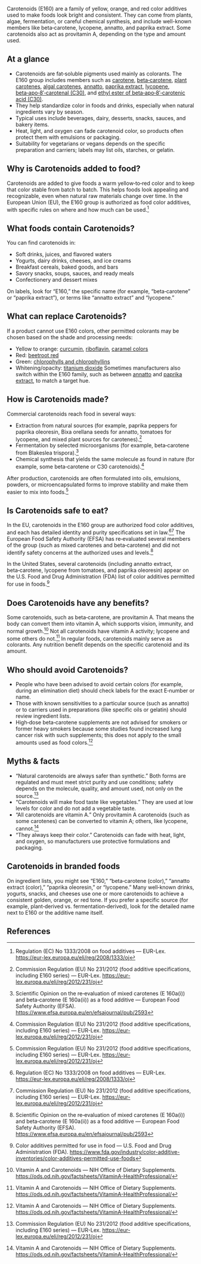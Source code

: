 Carotenoids (E160) are a family of yellow, orange, and red color additives used to make foods look bright and consistent. They can come from plants, algae, fermentation, or careful chemical synthesis, and include well-known members like beta‑carotene, lycopene, annatto, and paprika extract. Some carotenoids also act as provitamin A, depending on the type and amount used.
<!--more-->

## At a glance
- Carotenoids are fat‑soluble pigments used mainly as colorants. The E160 group includes members such as [carotene](/e160a-carotene), [beta‑carotene](/e160ai-beta-carotene), [plant carotenes](/e160aii-plant-carotenes), [algal carotenes](/e160aiv-algal-carotenes), [annatto](/e160b-annatto), [paprika extract](/e160c-paprika-extract), [lycopene](/e160d-lycopene), [beta‑apo‑8′‑carotenal (C30)](/e160e-beta-apo-8-carotenal-c30), and [ethyl ester of beta‑apo‑8′‑carotenic acid (C30)](/e160f-ethyl-ester-of-beta-apo-8-carotenic-acid-c-30).
- They help standardize color in foods and drinks, especially when natural ingredients vary by season.
- Typical uses include beverages, dairy, desserts, snacks, sauces, and bakery items.
- Heat, light, and oxygen can fade carotenoid color, so products often protect them with emulsions or packaging.
- Suitability for vegetarians or vegans depends on the specific preparation and carriers; labels may list oils, starches, or gelatin.

## Why is Carotenoids added to food?
Carotenoids are added to give foods a warm yellow‑to‑red color and to keep that color stable from batch to batch. This helps foods look appealing and recognizable, even when natural raw materials change over time. In the European Union (EU), the E160 group is authorized as food color additives, with specific rules on where and how much can be used.[^1]

## What foods contain Carotenoids?
You can find carotenoids in:
- Soft drinks, juices, and flavored waters
- Yogurts, dairy drinks, cheeses, and ice creams
- Breakfast cereals, baked goods, and bars
- Savory snacks, soups, sauces, and ready meals
- Confectionery and dessert mixes

On labels, look for “E160,” the specific name (for example, “beta‑carotene” or “paprika extract”), or terms like “annatto extract” and “lycopene.”

## What can replace Carotenoids?
If a product cannot use E160 colors, other permitted colorants may be chosen based on the shade and processing needs:
- Yellow to orange: [curcumin](/e100-curcumin), [riboflavin](/e101-riboflavin), [caramel colors](/e150-caramel)
- Red: [beetroot red](/e162-beetroot-red)
- Green: [chlorophylls and chlorophyllins](/e140-chlorophylls-and-chlorophyllins)
- Whitening/opacity: [titanium dioxide](/e171-titanium-dioxide)
Sometimes manufacturers also switch within the E160 family, such as between [annatto](/e160b-annatto) and [paprika extract](/e160c-paprika-extract), to match a target hue.

## How is Carotenoids made?
Commercial carotenoids reach food in several ways:
- Extraction from natural sources (for example, paprika peppers for paprika oleoresin, Bixa orellana seeds for annatto, tomatoes for lycopene, and mixed plant sources for carotenes).[^2]
- Fermentation by selected microorganisms (for example, beta‑carotene from Blakeslea trispora).[^3]
- Chemical synthesis that yields the same molecule as found in nature (for example, some beta‑carotene or C30 carotenoids).[^2]

After production, carotenoids are often formulated into oils, emulsions, powders, or microencapsulated forms to improve stability and make them easier to mix into foods.[^2]

## Is Carotenoids safe to eat?
In the EU, carotenoids in the E160 group are authorized food color additives, and each has detailed identity and purity specifications set in law.[^1][^2] The European Food Safety Authority (EFSA) has re‑evaluated several members of the group (such as mixed carotenes and beta‑carotene) and did not identify safety concerns at the authorized uses and levels.[^3] 

In the United States, several carotenoids (including annatto extract, beta‑carotene, lycopene from tomatoes, and paprika oleoresin) appear on the U.S. Food and Drug Administration (FDA) list of color additives permitted for use in foods.[^5]

## Does Carotenoids have any benefits?
Some carotenoids, such as beta‑carotene, are provitamin A. That means the body can convert them into vitamin A, which supports vision, immunity, and normal growth.[^6] Not all carotenoids have vitamin A activity; lycopene and some others do not.[^6] In regular foods, carotenoids mainly serve as colorants. Any nutrition benefit depends on the specific carotenoid and its amount.

## Who should avoid Carotenoids?
- People who have been advised to avoid certain colors (for example, during an elimination diet) should check labels for the exact E‑number or name.
- Those with known sensitivities to a particular source (such as annatto) or to carriers used in preparations (like specific oils or gelatin) should review ingredient lists.
- High‑dose beta‑carotene supplements are not advised for smokers or former heavy smokers because some studies found increased lung cancer risk with such supplements; this does not apply to the small amounts used as food colors.[^6]

## Myths & facts
- “Natural carotenoids are always safer than synthetic.” Both forms are regulated and must meet strict purity and use conditions; safety depends on the molecule, quality, and amount used, not only on the source.[^2]
- “Carotenoids will make food taste like vegetables.” They are used at low levels for color and do not add a vegetable taste.
- “All carotenoids are vitamin A.” Only provitamin A carotenoids (such as some carotenes) can be converted to vitamin A; others, like lycopene, cannot.[^6]
- “They always keep their color.” Carotenoids can fade with heat, light, and oxygen, so manufacturers use protective formulations and packaging.

## Carotenoids in branded foods
On ingredient lists, you might see “E160,” “beta‑carotene (color),” “annatto extract (color),” “paprika oleoresin,” or “lycopene.” Many well‑known drinks, yogurts, snacks, and cheeses use one or more carotenoids to achieve a consistent golden, orange, or red tone. If you prefer a specific source (for example, plant‑derived vs. fermentation‑derived), look for the detailed name next to E160 or the additive name itself.

## References
[^1]: Regulation (EC) No 1333/2008 on food additives — EUR-Lex. https://eur-lex.europa.eu/eli/reg/2008/1333/oj
[^2]: Commission Regulation (EU) No 231/2012 (food additive specifications, including E160 series) — EUR-Lex. https://eur-lex.europa.eu/eli/reg/2012/231/oj
[^3]: Scientific Opinion on the re‑evaluation of mixed carotenes (E 160a(i)) and beta‑carotene (E 160a(ii)) as a food additive — European Food Safety Authority (EFSA). https://www.efsa.europa.eu/en/efsajournal/pub/2593
[^5]: Color additives permitted for use in food — U.S. Food and Drug Administration (FDA). https://www.fda.gov/industry/color-additive-inventories/color-additives-permitted-use-foods
[^6]: Vitamin A and Carotenoids — NIH Office of Dietary Supplements. https://ods.od.nih.gov/factsheets/VitaminA-HealthProfessional/
